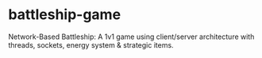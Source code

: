 # battleship-game
Network-Based Battleship: A 1v1 game using client/server architecture with threads, sockets, energy system &amp; strategic items.
